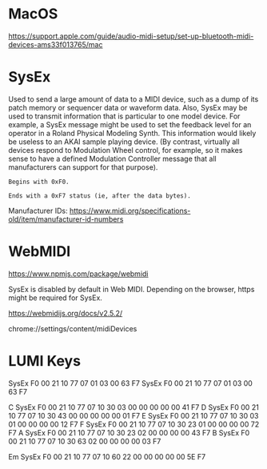 # MacOS

https://support.apple.com/guide/audio-midi-setup/set-up-bluetooth-midi-devices-ams33f013765/mac

# SysEx

Used to send a large amount of data to a MIDI device, such as a dump of its patch memory or sequencer data or waveform data. Also, SysEx may be used to transmit information that is particular to one model device. For example, a SysEx message might be used to set the feedback level for an operator in a Roland Physical Modeling Synth. This information would likely be useless to an AKAI sample playing device. (By contrast, virtually all devices respond to Modulation Wheel control, for example, so it makes sense to have a defined Modulation Controller message that all manufacturers can support for that purpose).

`Begins with 0xF0.`

`Ends with a 0xF7 status (ie, after the data bytes).`

Manufacturer IDs: https://www.midi.org/specifications-old/item/manufacturer-id-numbers

# WebMIDI

https://www.npmjs.com/package/webmidi

SysEx is disabled by default in Web MIDI. Depending on the browser, https might be required for SysEx.

https://webmidijs.org/docs/v2.5.2/

chrome://settings/content/midiDevices

# LUMI Keys

SysEx F0 00 21 10 77 07 01 03 00 63 F7
SysEx F0 00 21 10 77 07 01 03 00 63 F7

C SysEx F0 00 21 10 77 07 10 30 03 00 00 00 00 00 41 F7
D SysEx F0 00 21 10 77 07 10 30 43 00 00 00 00 00 01 F7
E SysEx F0 00 21 10 77 07 10 30 03 01 00 00 00 00 12 F7
F SysEx F0 00 21 10 77 07 10 30 23 01 00 00 00 00 72 F7
A SysEx F0 00 21 10 77 07 10 30 23 02 00 00 00 00 43 F7
B SysEx F0 00 21 10 77 07 10 30 63 02 00 00 00 00 03 F7

Em SysEx F0 00 21 10 77 07 10 60 22 00 00 00 00 00 5E F7
